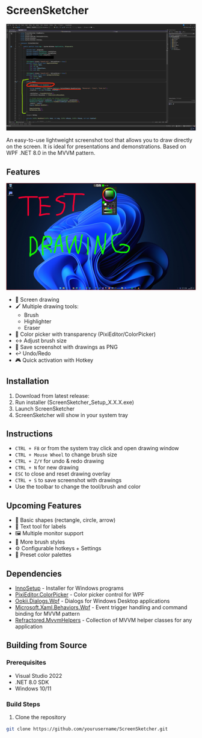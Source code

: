 # ScreenSketcher

![Example Screenshot](screenshots/ExampleScreenshot.png)

An easy-to-use lightweight screenshot tool that allows you to draw directly on the screen.
It is ideal for presentations and demonstrations.
Based on WPF .NET 8.0 in the MVVM pattern.

## Features

![Application Overlay](screenshots/ApplicationOverlay.png)


- 🎨 Screen drawing
- 🖌️ Multiple drawing tools:
	- Brush
	- Highlighter
	- Eraser
- 🎯 Color picker with transparency (PixiEditor/ColorPicker)
- ↔️ Adjust brush size 
- 💾 Save screenshot with drawings as PNG
- ↩️ Undo/Redo
- 🎮 Quick activation with Hotkey

## Installation

1. Download from latest release:
2. Run installer (ScreenSketcher_Setup_X.X.X.exe)
3. Launch ScreenSketcher
4. ScreenSketcher will show in your system tray

## Instructions

- `CTRL + F8` or from the system tray click and open drawing window
- `CTRL + Mouse Wheel` to change brush size
- `CTRL + Z/Y` for undo & redo drawing
- `CTRL + N` for new drawing
- `ESC` to close and reset drawing overlay
- `CTRL + S` to save screenshot with drawings
- Use the toolbar to change the tool/brush and color

## Upcoming Features

- 📐 Basic shapes (rectangle, circle, arrow)
- 📝 Text tool for labels
- 🖼️ Multiple monitor support
- 🎨 More brush styles
- ⚙️ Configurable hotkeys + Settings
- 🌈 Preset color palettes

## Dependencies
- [InnoSetup](https://github.com/jrsoftware/issrc) -  Installer for Windows programs
- [PixiEditor.ColorPicker](https://github.com/PixiEditor/ColorPicker) - Color picker control for WPF
- [Ookii.Dialogs.Wpf](https://github.com/ookii-dialogs/ookii-dialogs-wpf) - Dialogs for Windows Desktop applications 
- [Microsoft.Xaml.Behaviors.Wpf](https://github.com/microsoft/XamlBehaviorsWpf) - Event trigger handling and command binding for MVVM pattern 
- [Refractored.MvvmHelpers](https://github.com/jamesmontemagno/mvvm-helpers) - Collection of MVVM helper classes for any application

## Building from Source

### Prerequisites
- Visual Studio 2022
- .NET 8.0 SDK
- Windows 10/11

### Build Steps
1. Clone the repository
```bash
git clone https://github.com/yourusername/ScreenSketcher.git
